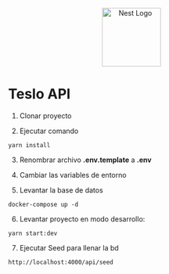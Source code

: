 <p align="center">
  <a href="http://nestjs.com/" target="blank"><img src="https://nestjs.com/img/logo-small.svg" width="120" alt="Nest Logo" /></a>
</p>

# Teslo API

1. Clonar proyecto

2. Ejecutar comando

```
yarn install
```

3. Renombrar archivo **.env.template** a **.env**

4. Cambiar las variables de entorno

5. Levantar la base de datos

```
docker-compose up -d

```

6. Levantar proyecto en modo desarrollo:

```
yarn start:dev
```

7. Ejecutar Seed para llenar la bd

```
http://localhost:4000/api/seed
```
